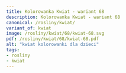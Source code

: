 ```yaml
---
title: Kolorowanka Kwiat - wariant 68
description: Kolorowanka Kwiat - wariant 68
canonical: /rosliny/kwiat/
variant_of: kwiat
image: /rosliny/kwiat/68/kwiat-68.svg
pdf: /rosliny/kwiat/68/kwiat-68.pdf
alt: "kwiat kolorowanki dla dzieci"
tags:
- rosliny
- kwiat
---
```


